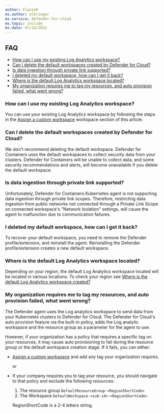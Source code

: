 ```yaml
---
author: ElazarK
ms.author: elkrieger
ms.service: defender-for-cloud
ms.topic: include
ms.date: 07/14/2022
---
```


## FAQ

- [How can I use my existing Log Analytics workspace?](#how-can-i-use-my-existing-log-analytics-workspace)
- [Can I delete the default workspaces created by Defender for Cloud?](#can-i-delete-the-default-workspaces-created-by-defender-for-cloud)
- [Is data ingestion through private link supported?](#is-data-ingestion-through-private-link-supported)
- [I deleted my default workspace, how can I get it back?](#i-deleted-my-default-workspace-how-can-i-get-it-back)
- [Where is the default Log Analytics workspace located?](#where-is-the-default-log-analytics-workspace-located)
- [My organization requires me to tag my resources, and auto provision failed, what went wrong?](#my-organization-requires-me-to-tag-my-resources-and-auto-provision-failed-what-went-wrong)

### How can I use my existing Log Analytics workspace?

You can use your existing Log Analytics workspace by following the steps in the [Assign a custom workspace](../defender-for-containers-enable.md?pivots=defender-for-container-aks&tabs=aks-deploy-portal%2ck8s-deploy-asc%2ck8s-verify-asc%2ck8s-remove-arc%2caks-removeprofile-api#assign-a-custom-workspace) workspace section of this article.

### Can I delete the default workspaces created by Defender for Cloud? 

We don't recommend deleting the default workspace. Defender for Containers uses the default workspaces to collect security data from your clusters. Defender for Containers will be unable to collect data, and some security recommendations and alerts, will become unavailable if you delete the default workspace. 

### Is data ingestion through private link supported? 

Unfortunately, Defender for Containers Kubernetes agent is not supporting data ingestion through private link scopes. Therefore, restricting data ingestion from public networks not connected through a Private Link Scope on connected workspace's "Network Isolation" settings, will cause the agent to malfunction due to communication failures.

### I deleted my default workspace, how can I get it back?

To recover your default workspace, you need to remove the Defender profile/extension, and reinstall the agent. Reinstalling the Defender profile/extension creates a new default workspace.

### Where is the default Log Analytics workspace located?

Depending on your region, the default Log Analytics workspace located will be located in various locations. To check your region see [Where is the default Log Analytics workspace created?](../faq-data-collection-agents.yml)

### My organization requires me to tag my resources, and auto provision failed, what went wrong?

The Defender agent uses the Log analytics workspace to send data from your Kubernetes clusters to Defender for Cloud. The Defender for Cloud's auto provision feature via the built-in policy, adds the Log analytic workspace and the resource group as a parameter for the agent to use.

However, if your organization has a policy that requires a specific tag on your resources, it may cause auto provisioning to fail during the resource group or the default workspace creation stage. If it fails, you can either:

- [Assign a custom workspace](../defender-for-containers-enable.md?pivots=defender-for-container-aks&tabs=aks-deploy-portal%2ck8s-deploy-asc%2ck8s-verify-asc%2ck8s-remove-arc%2caks-removeprofile-api#assign-a-custom-workspace) and add any tag your organization requires.

    or 

- If your company requires you to tag your resource, you should navigate to that policy and exclude the following resources:
    1. The resource group `DefaultResourceGroup-<RegionShortCode>`
    1. The Workspace  `DefaultWorkspace-<sub-id>-<RegionShortCode>` 

    RegionShortCode is a 2-4 letters string.
    
